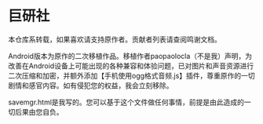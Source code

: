# 巨研社

本仓库系转载，如果喜欢请支持原作者。贡献者列表请查阅鸣谢文档。

Android版本为原作的二次移植作品。移植作者paopaolocla（不是我）声明，为改善在Android设备上可能出现的各种兼容和体验问题，已对图片和声音资源进行二次压缩和加密，并额外添加【手机使用ogg格式音频.js】插件，尊重原作的一切剧情和感官内容。如有侵犯您的权益，我会立刻移除。

savemgr.html是我写的。您可以基于这个文件做任何事情，前提是由此造成的一切后果由您自负。
